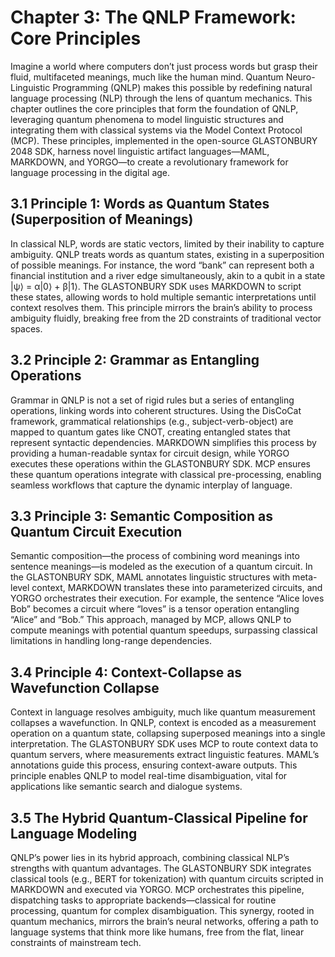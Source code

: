 # Chapter 3: The QNLP Framework: Core Principles

Imagine a world where computers don’t just process words but grasp their fluid, multifaceted meanings, much like the human mind. Quantum Neuro-Linguistic Programming (QNLP) makes this possible by redefining natural language processing (NLP) through the lens of quantum mechanics. This chapter outlines the core principles that form the foundation of QNLP, leveraging quantum phenomena to model linguistic structures and integrating them with classical systems via the Model Context Protocol (MCP). These principles, implemented in the open-source GLASTONBURY 2048 SDK, harness novel linguistic artifact languages—MAML, MARKDOWN, and YORGO—to create a revolutionary framework for language processing in the digital age.

## 3.1 Principle 1: Words as Quantum States (Superposition of Meanings)
In classical NLP, words are static vectors, limited by their inability to capture ambiguity. QNLP treats words as quantum states, existing in a superposition of possible meanings. For instance, the word “bank” can represent both a financial institution and a river edge simultaneously, akin to a qubit in a state |ψ⟩ = α|0⟩ + β|1⟩. The GLASTONBURY SDK uses MARKDOWN to script these states, allowing words to hold multiple semantic interpretations until context resolves them. This principle mirrors the brain’s ability to process ambiguity fluidly, breaking free from the 2D constraints of traditional vector spaces.

## 3.2 Principle 2: Grammar as Entangling Operations
Grammar in QNLP is not a set of rigid rules but a series of entangling operations, linking words into coherent structures. Using the DisCoCat framework, grammatical relationships (e.g., subject-verb-object) are mapped to quantum gates like CNOT, creating entangled states that represent syntactic dependencies. MARKDOWN simplifies this process by providing a human-readable syntax for circuit design, while YORGO executes these operations within the GLASTONBURY SDK. MCP ensures these quantum operations integrate with classical pre-processing, enabling seamless workflows that capture the dynamic interplay of language.

## 3.3 Principle 3: Semantic Composition as Quantum Circuit Execution
Semantic composition—the process of combining word meanings into sentence meanings—is modeled as the execution of a quantum circuit. In the GLASTONBURY SDK, MAML annotates linguistic structures with meta-level context, MARKDOWN translates these into parameterized circuits, and YORGO orchestrates their execution. For example, the sentence “Alice loves Bob” becomes a circuit where “loves” is a tensor operation entangling “Alice” and “Bob.” This approach, managed by MCP, allows QNLP to compute meanings with potential quantum speedups, surpassing classical limitations in handling long-range dependencies.

## 3.4 Principle 4: Context-Collapse as Wavefunction Collapse
Context in language resolves ambiguity, much like quantum measurement collapses a wavefunction. In QNLP, context is encoded as a measurement operation on a quantum state, collapsing superposed meanings into a single interpretation. The GLASTONBURY SDK uses MCP to route context data to quantum servers, where measurements extract linguistic features. MAML’s annotations guide this process, ensuring context-aware outputs. This principle enables QNLP to model real-time disambiguation, vital for applications like semantic search and dialogue systems.

## 3.5 The Hybrid Quantum-Classical Pipeline for Language Modeling
QNLP’s power lies in its hybrid approach, combining classical NLP’s strengths with quantum advantages. The GLASTONBURY SDK integrates classical tools (e.g., BERT for tokenization) with quantum circuits scripted in MARKDOWN and executed via YORGO. MCP orchestrates this pipeline, dispatching tasks to appropriate backends—classical for routine processing, quantum for complex disambiguation. This synergy, rooted in quantum mechanics, mirrors the brain’s neural networks, offering a path to language systems that think more like humans, free from the flat, linear constraints of mainstream tech.
